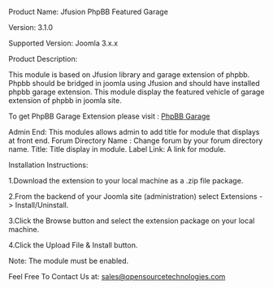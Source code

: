 Product Name: Jfusion PhpBB Featured Garage

Version: 3.1.0

Supported Version: Joomla 3.x.x

Product Description:

This module is based on Jfusion library and garage extension of phpbb. Phpbb should be bridged in joomla using Jfusion and should have installed phpbb garage extension. This module display the featured vehicle of garage extension of phpbb in joomla site.

To get PhpBB Garage Extension please visit : <a href="http://www.opensourcetechnologies.com/product/phpbb-garage" target=_blank>PhpBB Garage</a>

Admin End:
This modules allows admin to add title for module that displays at front end.
Forum Directory Name : Change forum by your forum directory name.
Title: Title display in module.
Label Link: A link for module.

Installation Instructions:

1.Download the extension to your local machine as a .zip file package.

2.From the backend of your Joomla site (administration) select Extensions -> Install/Uninstall.

3.Click the Browse button and select the extension package on your local machine.

4.Click the Upload File & Install button.

Note: The module must be enabled.

Feel Free To Contact Us at: sales@opensourcetechnologies.com
